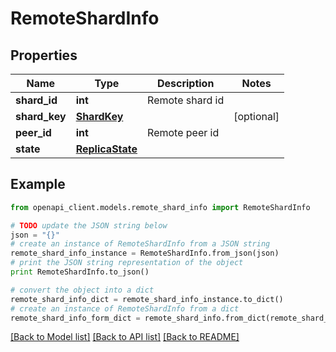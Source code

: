# RemoteShardInfo


## Properties
Name | Type | Description | Notes
------------ | ------------- | ------------- | -------------
**shard_id** | **int** | Remote shard id | 
**shard_key** | [**ShardKey**](ShardKey.md) |  | [optional] 
**peer_id** | **int** | Remote peer id | 
**state** | [**ReplicaState**](ReplicaState.md) |  | 

## Example

```python
from openapi_client.models.remote_shard_info import RemoteShardInfo

# TODO update the JSON string below
json = "{}"
# create an instance of RemoteShardInfo from a JSON string
remote_shard_info_instance = RemoteShardInfo.from_json(json)
# print the JSON string representation of the object
print RemoteShardInfo.to_json()

# convert the object into a dict
remote_shard_info_dict = remote_shard_info_instance.to_dict()
# create an instance of RemoteShardInfo from a dict
remote_shard_info_form_dict = remote_shard_info.from_dict(remote_shard_info_dict)
```
[[Back to Model list]](../README.md#documentation-for-models) [[Back to API list]](../README.md#documentation-for-api-endpoints) [[Back to README]](../README.md)


